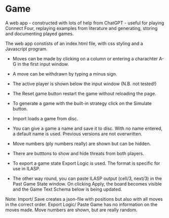 # Game
A web app  - constructed with lots of help from ChatGPT - useful for playing Connect Four, replaying examples from literature and generating, storing and  documenting played games. 

The web app constists of an index.html file, with css styling and a Javascript program.

- Moves can be made by clicking on a column or entering a charachter A-G in the first input window.
- A move can be withdrawn by typing a minus sign.
- The active player is shown below the input window (N.B. not tested!)
- The Reset game button restart the game without reloading the page.
- To generate a game with the built-in strategy click on the Simulate button.

- Import loads a game from disc.
- You can give a game a name and save it to disc. With no name entered, a default name is used. Previous versions are not overwritten. 
- Move numbers (ply numbers really) are shown but can be hidden.
- There are butttons to show and hide threats from both players.

- To export a game state Export Logic is used. The format is specific for use in ILASP.
- The other way round, you can paste ILASP output (cell/3, next/3) in the Past Game State window. On clicking Apply, the board becomes visible and the Game Text Schema below is being updated.

Note: Import/ Save creates a json-file with positions but also with all moves in the correct order. Export Logic/ Paste Game has no information on the moves made. Move numbers are shown, but are really random.